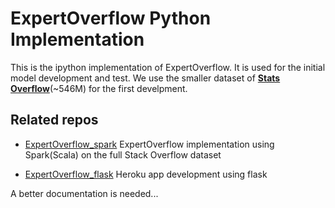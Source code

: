 # ExpertOverflow Python Implementation

This is the ipython implementation of ExpertOverflow. It is used for the
initial model development and test. We use the smaller dataset of 
[**Stats Overflow**](http://stats.stackexchange.com/)(~546M) for the first develpment.

## Related repos

* [ExpertOverflow_spark](https://github.com/FangMath/ExpertOverflow_spark) ExpertOverflow implementation using Spark(Scala) on the full Stack Overflow dataset

* [ExpertOverflow_flask](https://github.com/FangMath/ExpertOverflow_flask) Heroku app development using flask

A better documentation is needed...

